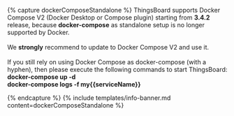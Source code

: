 {% capture dockerComposeStandalone %}
ThingsBoard supports Docker Compose V2 (Docker Desktop or Compose plugin) starting from **3.4.2** release, because **docker-compose** as standalone setup is no longer supported by Docker.
<br><br>We **strongly** recommend to update to Docker Compose V2 and use it.
<br><br>If you still rely on using Docker Compose as docker-compose (with a hyphen), then please execute the following commands to start ThingsBoard:
<br>**docker-compose up -d**
<br>**docker-compose logs -f my{{serviceName}}**

{% endcapture %}
{% include templates/info-banner.md content=dockerComposeStandalone %}




